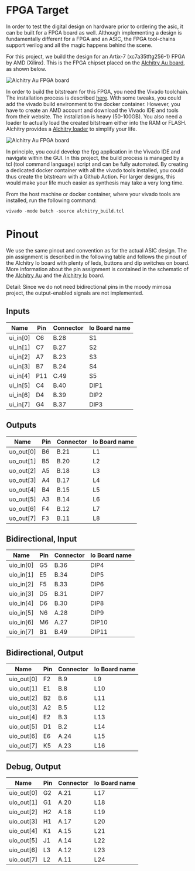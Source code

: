 # FPGA Target

In order to test the digital design on hardware prior to ordering the asic, 
it can be built for a FPGA board as well. Although implementing a design is 
fundamentally different for a FPGA and an ASIC, the FPGA tool-chains
support verilog and all the magic happens behind the scene.

For this project, we build the design for an Artix-7 (xc7a35tftg256-1) FPGA 
by AMD (Xilinx). This is the FPGA chipset placed on the [Alchitry Au board](https://alchitry.com/boards/au/), as shown below.

![Alchitry Au FPGA board](https://cdn.sparkfun.com/assets/parts/1/5/4/0/1/16527-Alchitry_Au_FPGA_Development_Board__Xilinx_Artix_7_-02.jpg)

In order to build the bitstream for this FPGA, you need the Vivado toolchain. 
The installation process is described [here](Link). With some tweaks, you could
add the vivado build environment to the docker container. However, you have
to create an AMD account and download the Vivado IDE and tools from their 
website. The installation is heavy (50-100GB). You also need a loader to actually load the created bitstream either into the RAM or FLASH. Alchitry
provides a [Alchitry loader](https://alchitry.com/news/alchitry-loader-v2/)
to simplify your life. 

![Alchitry Au FPGA board](https://cdn.alchitry.com/labs-v2/loader-alpha.png)

In principle, you could develop the fpg application in the Vivado IDE 
and navigate within the GUI. In this project, the build process is 
managed by a tcl (tool command language) script and can be fully automated. 
By creating a dedicated docker container with all the vivado tools 
installed, you could thus create the bitstream with a Github Action. 
For larger designs, this would make your life much easier as synthesis
may take a very long time.

From the host machine or docker container, where your vivado tools 
are installed, run the following command: 

```
vivado -mode batch -source alchitry_build.tcl
``` 



# Pinout

We use the same pinout and convention as for the actual ASIC design. The 
pin assignment is described in the following table and follows the pinout
of the Alchitry Io board with plenty of leds, buttons and dip switches on 
board. More information about the pin assignment is contained in the 
schematic of the [Alchitry Au](https://cdn.alchitry.com/docs/alchitry_au_sch.pdf) 
and the [Alchitry Io](https://cdn.alchitry.com/docs/alchitry_io_sch.pdf) board.

Detail: Since we do not need bidirectional pins in the moody mimosa project, 
the output-enabled signals are not implemented.

## Inputs 

| Name     | Pin  | Connector | Io Board name |
| -------- | ---- | --------- | ------------- |
| ui_in[0] | C6   | B.28      | S1            |
| ui_in[1] | C7   | B.27      | S2            |
| ui_in[2] | A7   | B.23      | S3            |
| ui_in[3] | B7   | B.24      | S4            |
| ui_in[4] | P11  | C.49      | S5            |
| ui_in[5] | C4   | B.40      | DIP1          |
| ui_in[6] | D4   | B.39      | DIP2          |
| ui_in[7] | G4   | B.37      | DIP3          |


## Outputs 

| Name      | Pin  | Connector | Io Board name |
| --------- | ---- | --------- | ------------- |
| uo_out[0] | B6   | B.21      | L1            |
| uo_out[1] | B5   | B.20      | L2            |
| uo_out[2] | A5   | B.18      | L3            |
| uo_out[3] | A4   | B.17      | L4            |
| uo_out[4] | B4   | B.15      | L5            |
| uo_out[5] | A3   | B.14      | L6            |
| uo_out[6] | F4   | B.12      | L7            |
| uo_out[7] | F3   | B.11      | L8            |

## Bidirectional, Input 

| Name      | Pin  | Connector | Io Board name |
| --------- | ---- | --------- | ------------- |
| uio_in[0] | G5   | B.36      | DIP4          |
| uio_in[1] | E5   | B.34      | DIP5          |
| uio_in[2] | F5   | B.33      | DIP6          |
| uio_in[3] | D5   | B.31      | DIP7          |
| uio_in[4] | D6   | B.30      | DIP8          |
| uio_in[5] | N6   | A.28      | DIP9          |
| uio_in[6] | M6   | A.27      | DIP10         |
| uio_in[7] | B1   | B.49      | DIP11         |

## Bidirectional, Output 

| Name       | Pin  | Connector | Io Board name |
| ---------- | ---- | --------- | ------------- |
| uio_out[0] | F2   | B.9       | L9            |
| uio_out[1] | E1   | B.8       | L10           |
| uio_out[2] | B2   | B.6       | L11           |
| uio_out[3] | A2   | B.5       | L12           |
| uio_out[4] | E2   | B.3       | L13           |
| uio_out[5] | D1   | B.2       | L14           |
| uio_out[6] | E6   | A.24      | L15           |
| uio_out[7] | K5   | A.23      | L16           |

## Debug, Output 

| Name       | Pin  | Connector | Io Board name |
| ---------- | ---- | --------- | ------------- |
| uio_out[0] | G2   | A.21      | L17           |
| uio_out[1] | G1   | A.20      | L18           |
| uio_out[2] | H2   | A.18      | L19           |
| uio_out[3] | H1   | A.17      | L20           |
| uio_out[4] | K1   | A.15      | L21           |
| uio_out[5] | J1   | A.14      | L22           |
| uio_out[6] | L3   | A.12      | L23           |
| uio_out[7] | L2   | A.11      | L24           |
